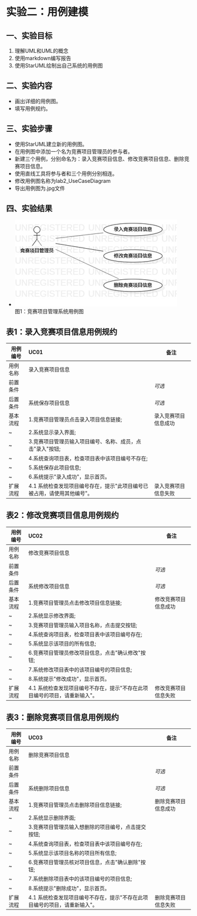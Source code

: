 # 实验二：用例建模


 ## 一、实验目标

 1. 理解UML和UML的概念
 2. 使用markdown编写报告
 3. 使用StarUML绘制出自己系统的用例图
 

 ## 二、实验内容

 - 画出详细的用例图。
 - 填写用例规约。
 

 ## 三、实验步骤

 - 使用StarUML建立新的用例图。
 - 在用例图中添加一个名为竞赛项目管理员的参与者。
 - 新建三个用例，分别命名为：录入竞赛项目信息、修改竞赛项目信息、删除竞赛项目信息。
 - 使用直线工具将参与者和三个用例分别相连。
 - 修改用例图名称为lab2_UseCaseDiagram
 - 导出用例图为.jpg文件

 ## 四、实验结果
 
 - ![竞赛项目管理系统用例图](./lab2_UseCaseDiagram.jpg)    
 图1：竞赛项目管理系统用例图
 

## 表1：录入竞赛项目信息用例规约  

用例编号  | UC01 | 备注  
-|:-|-  
用例名称  | 录入竞赛项目信息  |   
前置条件  |      | *可选*   
后置条件  | 系统保存项目信息     | *可选*   
基本流程  | 1.竞赛项目管理员点击录入项目信息链接;  |录入竞赛项目信息成功    
~| 2.系统显示录入界面;  |   
~| 3.竞赛项目管理员输入项目编号、名称、成员，点击"录入"按钮;   |   
~| 4.系统查询项目表，检查项目表中该项目编号不存在;   |   
~| 5.系统保存此项目信息;   |  
~| 6.系统提示"录入成功"，显示首页。   | 
扩展流程  | 4.1 系统检查发现项目编号存在，提示"此项目编号已被占用，请使用其他编号"。  |录入竞赛项目信息失败  




## 表2：修改竞赛项目信息用例规约  

用例编号  | UC02 | 备注  
-|:-|-  
用例名称  | 修改竞赛项目信息  |   
前置条件  |      | *可选*   
后置条件  | 系统修改项目信息      | *可选*   
基本流程  | 1.竞赛项目管理员点击修改项目信息链接;  |修改竞赛项目信息成功    
~| 2.系统显示修改界面;  |   
~| 3.竞赛项目管理员输入项目名称，点击提交按钮;   |   
~| 4.系统查询项目表，检查项目表中该项目编号存在;   | 
~| 5.系统显示该项目的所有信息;   |
~| 6.竞赛项目管理员修改项目信息，点击"确认修改"按钮;   |
~| 7.系统修改项目表中的该项目编号的项目信息;   | 
~| 8.系统提示"修改成功"，显示首页。   | 
扩展流程  | 4.1 系统检查发现项目编号不存在，提示"不存在此项目编号的项目，请重新输入"。   |修改竞赛项目信息失败  



## 表3：删除竞赛项目信息用例规约 

用例编号  | UC03 | 备注  
-|:-|-  
用例名称  | 删除竞赛项目信息  |   
前置条件  |      | *可选*   
后置条件  | 系统删除项目信息      | *可选*   
基本流程  | 1.竞赛项目管理员点击删除项目信息链接;  |删除竞赛项目信息成功     
~| 2.系统显示删除界面;  |   
~| 3.竞赛项目管理员输入想删除的项目编号，点击提交按钮;   |   
~| 4.系统查询项目表，检查项目表中该项目编号存在;   | 
~| 5.系统显示该项目名称的项目所有信息;   | 
~| 6.竞赛项目管理员核对项目信息，点击"确认删除"按钮;   | 
~| 7.系统删除项目表中的该项目编号的项目信息;   | 
~| 8.系统提示"删除成功"，显示首页。   | 
扩展流程  | 4.1 系统检查发现项目编号不存在，提示"不存在此项目编号的项目，请重新输入"。   |删除竞赛项目信息失败     

